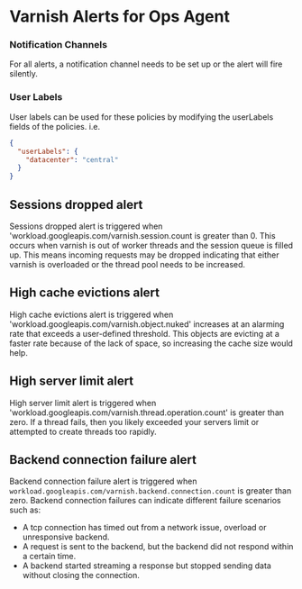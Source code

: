 # Varnish Alerts for Ops Agent

### Notification Channels
For all alerts, a notification channel needs to be set up or the alert will fire silently.

### User Labels
User labels can be used for these policies by modifying the userLabels fields of the policies. i.e.

```json
{ 
  "userLabels": {
    "datacenter": "central"
  }
}
```
## Sessions dropped alert

Sessions dropped alert is triggered when 'workload.googleapis.com/varnish.session.count is greater than 0. This occurs when varnish is out of worker threads and the session queue is filled up. This means incoming requests may be dropped indicating that either varnish is overloaded or the thread pool needs to be increased.

## High cache evictions alert

High cache evictions alert is triggered when 'workload.googleapis.com/varnish.object.nuked' increases at an alarming rate that exceeds a user-defined threshold. This objects are evicting at a faster rate because of the lack of space, so increasing the cache size would help.


## High server limit alert

High server limit alert is triggered when 'workload.googleapis.com/varnish.thread.operation.count' is greater than zero. If a thread fails, then you likely exceeded your servers limit or attempted to create threads too rapidly.

## Backend connection failure alert

Backend connection failure alert is triggered when `workload.googleapis.com/varnish.backend.connection.count` is greater than zero. Backend connection failures can indicate different failure scenarios such as:
- A tcp connection has timed out from a network issue, overload or unresponsive backend.
- A request is sent to the backend, but the backend did not respond within a certain time. 
- A backend started streaming a response but stopped sending data without closing the connection.
